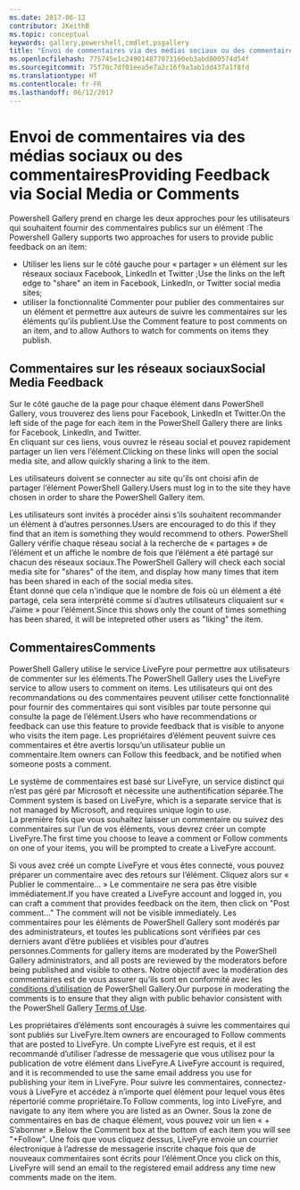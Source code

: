 ```yaml
---
ms.date: 2017-06-12
contributor: JKeithB
ms.topic: conceptual
keywords: gallery,powershell,cmdlet,psgallery
title: "Envoi de commentaires via des médias sociaux ou des commentaires"
ms.openlocfilehash: 775745e1c249014877073160eb3abd800574d54f
ms.sourcegitcommit: 75f70c7df01eea5e7a2c16f9a3ab1dd437a1f8fd
ms.translationtype: HT
ms.contentlocale: fr-FR
ms.lasthandoff: 06/12/2017
---
```

# <a name="providing-feedback-via-social-media-or-comments"></a><span data-ttu-id="37993-103">Envoi de commentaires via des médias sociaux ou des commentaires</span><span class="sxs-lookup"><span data-stu-id="37993-103">Providing Feedback via Social Media or Comments</span></span>

<span data-ttu-id="37993-104">Powershell Gallery prend en charge les deux approches pour les utilisateurs qui souhaitent fournir des commentaires publics sur un élément :</span><span class="sxs-lookup"><span data-stu-id="37993-104">The Powershell Gallery supports two approaches for users to provide public feedback on an item:</span></span>

* <span data-ttu-id="37993-105">Utiliser les liens sur le côté gauche pour « partager » un élément sur les réseaux sociaux Facebook, LinkedIn et Twitter ;</span><span class="sxs-lookup"><span data-stu-id="37993-105">Use the links on the left edge to "share" an item in Facebook, LinkedIn, or Twitter social media sites;</span></span>
* <span data-ttu-id="37993-106">utiliser la fonctionnalité Commenter pour publier des commentaires sur un élément et permettre aux auteurs de suivre les commentaires sur les éléments qu’ils publient.</span><span class="sxs-lookup"><span data-stu-id="37993-106">Use the Comment feature to post comments on an item, and to allow Authors to watch for comments on items they publish.</span></span>

## <a name="social-media-feedback"></a><span data-ttu-id="37993-107">Commentaires sur les réseaux sociaux</span><span class="sxs-lookup"><span data-stu-id="37993-107">Social Media Feedback</span></span>
<span data-ttu-id="37993-108">Sur le côté gauche de la page pour chaque élément dans PowerShell Gallery, vous trouverez des liens pour Facebook, LinkedIn et Twitter.</span><span class="sxs-lookup"><span data-stu-id="37993-108">On the left side of the page for each item in the PowerShell Gallery there are links for Facebook, LinkedIn, and Twitter.</span></span>   
<span data-ttu-id="37993-109">En cliquant sur ces liens, vous ouvrez le réseau social et pouvez rapidement partager un lien vers l’élément.</span><span class="sxs-lookup"><span data-stu-id="37993-109">Clicking on these links will open the social media site, and allow quickly sharing a link to the item.</span></span>

<span data-ttu-id="37993-110">Les utilisateurs doivent se connecter au site qu'ils ont choisi afin de partager l’élément PowerShell Gallery.</span><span class="sxs-lookup"><span data-stu-id="37993-110">Users must log in to the site they have chosen in order to share the PowerShell Gallery item.</span></span>     

<span data-ttu-id="37993-111">Les utilisateurs sont invités à procéder ainsi s’ils souhaitent recommander un élément à d’autres personnes.</span><span class="sxs-lookup"><span data-stu-id="37993-111">Users are encouraged to do this if they find that an item is something they would recommend to others.</span></span> <span data-ttu-id="37993-112">PowerShell Gallery vérifie chaque réseau social à la recherche de « partages » de l’élément et un affiche le nombre de fois que l’élément a été partagé sur chacun des réseaux sociaux.</span><span class="sxs-lookup"><span data-stu-id="37993-112">The PowerShell Gallery will check each social media site for "shares" of the item, and display how many times that item has been shared in each of the social media sites.</span></span>  
<span data-ttu-id="37993-113">Étant donné que cela n'indique que le nombre de fois où un élément a été partagé, cela sera interprété comme si d’autres utilisateurs cliquaient sur « J’aime » pour l’élément.</span><span class="sxs-lookup"><span data-stu-id="37993-113">Since this shows only the count of times something has been shared, it will be intepreted other users as "liking" the item.</span></span>


## <a name="comments"></a><span data-ttu-id="37993-114">Commentaires</span><span class="sxs-lookup"><span data-stu-id="37993-114">Comments</span></span>
<span data-ttu-id="37993-115">PowerShell Gallery utilise le service LiveFyre pour permettre aux utilisateurs de commenter sur les éléments.</span><span class="sxs-lookup"><span data-stu-id="37993-115">The PowerShell Gallery uses the LiveFyre service to allow users to comment on items.</span></span>
<span data-ttu-id="37993-116">Les utilisateurs qui ont des recommandations ou des commentaires peuvent utiliser cette fonctionnalité pour fournir des commentaires qui sont visibles par toute personne qui consulte la page de l’élément.</span><span class="sxs-lookup"><span data-stu-id="37993-116">Users who have recommendations or feedback can use this feature to provide feedback that is visible to anyone who visits the item page.</span></span>
<span data-ttu-id="37993-117">Les propriétaires d’élément peuvent suivre ces commentaires et être avertis lorsqu’un utilisateur publie un commentaire.</span><span class="sxs-lookup"><span data-stu-id="37993-117">Item owners can Follow this feedback, and be notified when someone posts a comment.</span></span> 

<span data-ttu-id="37993-118">Le système de commentaires est basé sur LiveFyre, un service distinct qui n’est pas géré par Microsoft et nécessite une authentification séparée.</span><span class="sxs-lookup"><span data-stu-id="37993-118">The Comment system is based on LiveFyre, which is a separate service that is not managed by Microsoft, and requires unique login to use.</span></span>  
<span data-ttu-id="37993-119">La première fois que vous souhaitez laisser un commentaire ou suivez des commentaires sur l’un de vos éléments, vous devrez créer un compte LiveFyre.</span><span class="sxs-lookup"><span data-stu-id="37993-119">The first time you choose to leave a comment or Follow comments on one of your items, you will be prompted to create a LiveFyre account.</span></span>

<span data-ttu-id="37993-120">Si vous avez créé un compte LiveFyre et vous êtes connecté, vous pouvez préparer un commentaire avec des retours sur l’élément. Cliquez alors sur « Publier le commentaire... » Le commentaire ne sera pas être visible immédiatement.</span><span class="sxs-lookup"><span data-stu-id="37993-120">If you have created a LiveFyre account and logged in, you can craft a comment that provides feedback on the item, then click on "Post comment..." The comment will not be visible immediately.</span></span> <span data-ttu-id="37993-121">Les commentaires pour les éléments de PowerShell Gallery sont modérés par des administrateurs, et toutes les publications sont vérifiées par ces derniers avant d’être publiées et visibles pour d’autres personnes.</span><span class="sxs-lookup"><span data-stu-id="37993-121">Comments for gallery items are moderated by the PowerShell Gallery administrators, and all posts are reviewed by the moderators before being published and visible to others.</span></span>
<span data-ttu-id="37993-122">Notre objectif avec la modération des commentaires est de vous assurer qu’ils sont en conformité avec les [conditions d’utilisation](https://www.powershellgallery.com/policies/Terms) de PowerShell Gallery.</span><span class="sxs-lookup"><span data-stu-id="37993-122">Our purpose in moderating the comments is to ensure that they align with public behavior consistent with the PowerShell Gallery [Terms of Use](https://www.powershellgallery.com/policies/Terms).</span></span>  

<span data-ttu-id="37993-123">Les propriétaires d’éléments sont encouragés à suivre les commentaires qui sont publiés sur LiveFyre.</span><span class="sxs-lookup"><span data-stu-id="37993-123">Item owners are encouraged to Follow comments that are posted to LiveFyre.</span></span> <span data-ttu-id="37993-124">Un compte LiveFyre est requis, et il est recommandé d’utiliser l’adresse de messagerie que vous utilisez pour la publication de votre élément dans LiveFyre.</span><span class="sxs-lookup"><span data-stu-id="37993-124">A LiveFyre account is required, and it is recommended to use the same email address you use for publishing your item in LiveFyre.</span></span> <span data-ttu-id="37993-125">Pour suivre les commentaires, connectez-vous à LiveFyre et accédez à n’importe quel élément pour lequel vous êtes répertorié comme propriétaire.</span><span class="sxs-lookup"><span data-stu-id="37993-125">To Follow comments, log into LiveFyre, and navigate to any item where you are listed as an Owner.</span></span> <span data-ttu-id="37993-126">Sous la zone de commentaires en bas de chaque élément, vous pouvez voir un lien « + S’abonner ».</span><span class="sxs-lookup"><span data-stu-id="37993-126">Below the Comment box at the bottom of each item you will see "+Follow".</span></span> <span data-ttu-id="37993-127">Une fois que vous cliquez dessus, LiveFyre envoie un courrier électronique à l’adresse de messagerie inscrite chaque fois que de nouveaux commentaires sont écrits pour l’élément.</span><span class="sxs-lookup"><span data-stu-id="37993-127">Once you click on this, LiveFyre will send an email to the registered email address any time new comments made on the item.</span></span>

